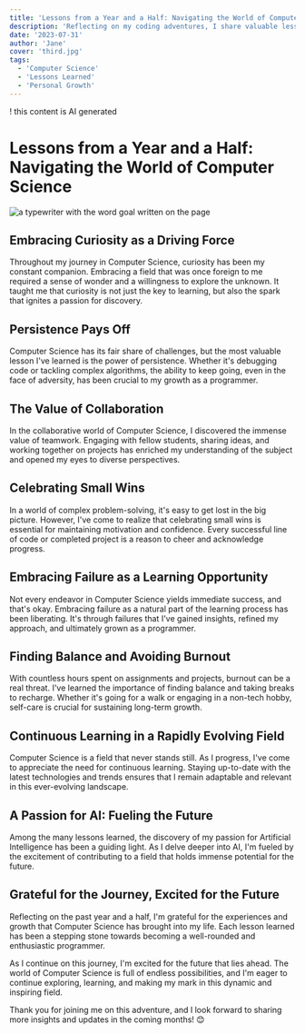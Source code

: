 ```yaml
---
title: 'Lessons from a Year and a Half: Navigating the World of Computer Science'
description: 'Reflecting on my coding adventures, I share valuable lessons in curiosity, persistence, collaboration, and my passion for AI in the dynamic field of Computer Science.'
date: '2023-07-31'
author: 'Jane'
cover: 'third.jpg'
tags:
  - 'Computer Science'
  - 'Lessons Learned'
  - 'Personal Growth'
---
```


! this content is AI generated

# Lessons from a Year and a Half: Navigating the World of Computer Science

![a typewriter with the word goal written on the page](/images/blog/third.jpg)

## Embracing Curiosity as a Driving Force

Throughout my journey in Computer Science, curiosity has been my constant companion. Embracing a field that was once foreign to me required a sense of wonder and a willingness to explore the unknown. It taught me that curiosity is not just the key to learning, but also the spark that ignites a passion for discovery.

## Persistence Pays Off

Computer Science has its fair share of challenges, but the most valuable lesson I've learned is the power of persistence. Whether it's debugging code or tackling complex algorithms, the ability to keep going, even in the face of adversity, has been crucial to my growth as a programmer.

## The Value of Collaboration

In the collaborative world of Computer Science, I discovered the immense value of teamwork. Engaging with fellow students, sharing ideas, and working together on projects has enriched my understanding of the subject and opened my eyes to diverse perspectives.

## Celebrating Small Wins

In a world of complex problem-solving, it's easy to get lost in the big picture. However, I've come to realize that celebrating small wins is essential for maintaining motivation and confidence. Every successful line of code or completed project is a reason to cheer and acknowledge progress.

## Embracing Failure as a Learning Opportunity

Not every endeavor in Computer Science yields immediate success, and that's okay. Embracing failure as a natural part of the learning process has been liberating. It's through failures that I've gained insights, refined my approach, and ultimately grown as a programmer.

## Finding Balance and Avoiding Burnout

With countless hours spent on assignments and projects, burnout can be a real threat. I've learned the importance of finding balance and taking breaks to recharge. Whether it's going for a walk or engaging in a non-tech hobby, self-care is crucial for sustaining long-term growth.

## Continuous Learning in a Rapidly Evolving Field

Computer Science is a field that never stands still. As I progress, I've come to appreciate the need for continuous learning. Staying up-to-date with the latest technologies and trends ensures that I remain adaptable and relevant in this ever-evolving landscape.

## A Passion for AI: Fueling the Future

Among the many lessons learned, the discovery of my passion for Artificial Intelligence has been a guiding light. As I delve deeper into AI, I'm fueled by the excitement of contributing to a field that holds immense potential for the future.

## Grateful for the Journey, Excited for the Future

Reflecting on the past year and a half, I'm grateful for the experiences and growth that Computer Science has brought into my life. Each lesson learned has been a stepping stone towards becoming a well-rounded and enthusiastic programmer.

As I continue on this journey, I'm excited for the future that lies ahead. The world of Computer Science is full of endless possibilities, and I'm eager to continue exploring, learning, and making my mark in this dynamic and inspiring field.

Thank you for joining me on this adventure, and I look forward to sharing more insights and updates in the coming months! 😊

